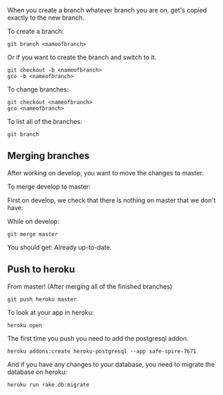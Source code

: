 When you create a branch whatever branch you are on, get's copied exactly to the new branch.

To create a branch:

```
git branch <nameofbranch> 
```

Or if you want to create the branch and switch to it.

```
git checkout -b <nameofbranch>
gco -b <nameofbranch>
```

To change branches:

```
git checkout <nameofbranch>
gco <nameofbranch>
```

To list all of the branches:

```
git branch
```

## Merging branches

After working on develop, you want to move the changes to master.

To merge develop to master:

First on develop, we check that there is nothing on master that we don't have:

While on develop:

```
git merge master
```

You should get: Already up-to-date.

## Push to heroku

From master! (After merging all of the finished branches)

```
git push heroku master
```

To look at your app in heroku:

```
heroku open
```

The first time you push you need to add the postgresql addon.

```
heroku addons:create heroku-postgresql --app safe-spire-7671
```

And if you have any changes to your database, you need to migrate the database on heroku:

```
heroku run rake db:migrate
```

<!-- mine for API
do rake db seed to see if the api works -->
